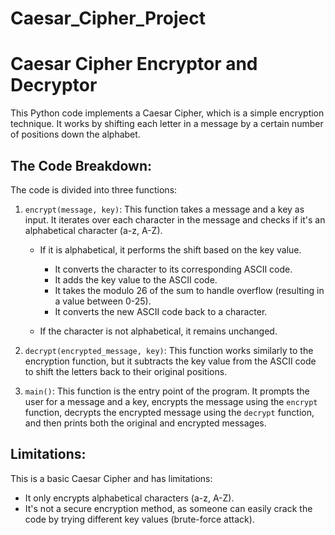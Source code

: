 # Caesar_Cipher_Project
# Caesar Cipher Encryptor and Decryptor

This Python code implements a Caesar Cipher, which is a simple encryption technique. It works by shifting each letter in a message by a certain number of positions down the alphabet.

## **The Code Breakdown:**

The code is divided into three functions:

1. `encrypt(message, key)`: This function takes a message and a key as input. It iterates over each character in the message and checks if it's an alphabetical character (a-z, A-Z).

   - If it is alphabetical, it performs the shift based on the key value. 
     - It converts the character to its corresponding ASCII code.
     - It adds the key value to the ASCII code.
     - It takes the modulo 26 of the sum to handle overflow (resulting in a value between 0-25).
     - It converts the new ASCII code back to a character.

   - If the character is not alphabetical, it remains unchanged.

2. `decrypt(encrypted_message, key)`: This function works similarly to the encryption function, but it subtracts the key value from the ASCII code to shift the letters back to their original positions.

3. `main()`: This function is the entry point of the program. It prompts the user for a message and a key, encrypts the message using the `encrypt` function, decrypts the encrypted message using the `decrypt` function, and then prints both the original and encrypted messages.

## **Limitations:**

This is a basic Caesar Cipher and has limitations:

- It only encrypts alphabetical characters (a-z, A-Z).
- It's not a secure encryption method, as someone can easily crack the code by trying different key values (brute-force attack).

